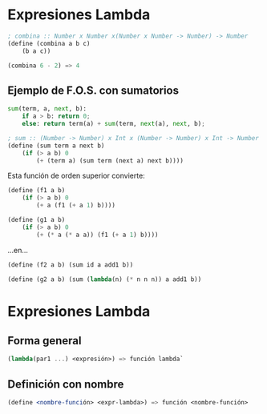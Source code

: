 

# Expresiones Lambda
```scheme
; combina :: Number x Number x(Number x Number -> Number) -> Number
(define (combina a b c)
    (b a c))

(combina 6 - 2) => 4
```


## Ejemplo de F.O.S. con sumatorios
```python
sum(term, a, next, b):
    if a > b: return 0;
    else: return term(a) + sum(term, next(a), next, b);
```
``` scheme
; sum :: (Number -> Number) x Int x (Number -> Number) x Int -> Number
(define (sum term a next b)
    (if (> a b) 0
        (+ (term a) (sum term (next a) next b))))
```

Esta función de orden superior convierte:
```scheme
(define (f1 a b)
    (if (> a b) 0
        (+ a (f1 (+ a 1) b))))

(define (g1 a b)
    (if (> a b) 0
        (+ (* a (* a a)) (f1 (+ a 1) b))))
```
...en...
```scheme
(define (f2 a b) (sum id a add1 b))

(define (g2 a b) (sum (lambda(n) (* n n n)) a add1 b))
```


# Expresiones Lambda

## Forma general
~~~scheme
(lambda(par1 ...) <expresión>) => función lambda`
~~~

## Definición con nombre
~~~scheme
(define <nombre-función> <expr-lambda>) => función <nombre-función>
~~~
